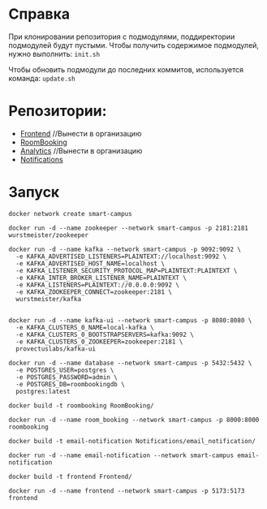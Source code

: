 # Справка
При клонировании репозитория с подмодулями, поддиректории подмодулей будут пустыми. Чтобы получить содержимое подмодулей, нужно выполнить: ``` init.sh ```

Чтобы обновить подмодули до последних коммитов, используется команда: ``` update.sh ```

# Репозитории:
- [Frontend](https://github.com/hell-lumpen/room-booking-vite) //Вынести в организацию
- [RoomBooking](https://github.com/SmartCampus806/RoomBooking)
- [Analytics](https://github.com/hell-lumpen/sc-analytics) //Вынести в организацию
- [Notifications](https://github.com/SmartCampus806/notification)

# Запуск
```
docker network create smart-campus
```

```
docker run -d --name zookeeper --network smart-campus -p 2181:2181 wurstmeister/zookeeper

docker run -d --name kafka --network smart-campus -p 9092:9092 \
  -e KAFKA_ADVERTISED_LISTENERS=PLAINTEXT://localhost:9092 \
  -e KAFKA_ADVERTISED_HOST_NAME=localhost \
  -e KAFKA_LISTENER_SECURITY_PROTOCOL_MAP=PLAINTEXT:PLAINTEXT \
  -e KAFKA_INTER_BROKER_LISTENER_NAME=PLAINTEXT \
  -e KAFKA_LISTENERS=PLAINTEXT://0.0.0.0:9092 \
  -e KAFKA_ZOOKEEPER_CONNECT=zookeeper:2181 \
  wurstmeister/kafka


docker run -d --name kafka-ui --network smart-campus -p 8080:8080 \
  -e KAFKA_CLUSTERS_0_NAME=local-kafka \
  -e KAFKA_CLUSTERS_0_BOOTSTRAPSERVERS=kafka:9092 \
  -e KAFKA_CLUSTERS_0_ZOOKEEPER=zookeeper:2181 \
  provectuslabs/kafka-ui

docker run -d --name database --network smart-campus -p 5432:5432 \
  -e POSTGRES_USER=postgres \
  -e POSTGRES_PASSWORD=admin \
  -e POSTGRES_DB=roombookingdb \
  postgres:latest
```

```
docker build -t roombooking RoomBooking/

docker run -d --name room_booking --network smart-campus -p 8000:8000 roombooking
```

```
docker build -t email-notification Notifications/email_notification/

docker run -d --name email-notification --network smart-campus email-notification
```

```
docker build -t frontend Frontend/

docker run -d --name frontend --network smart-campus -p 5173:5173 frontend
```